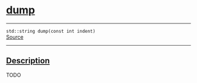 
<h1 id="dump">
 <a href="#/api/json/dump" class="anchor">
   <span>dump</span>
  </a>
</h1>

<div class="signature">

<hr>

  <div class="definition-container">
    <div class="definition">
      <code><span class="token keyword">std::string</span> dump(<span class="token keyword">const</span> <span class="token keyword">int</span> indent)</code>
      <div class="flex-spacing"></div>
      <a href="https://github.com/libocca/occa/blob/f8dbf4d2/include/occa/types/json.hpp#L364" target="_blank">Source</a>
    </div>
    
  </div>

  <hr>
</div>


<h2 id="description">
 <a href="#/api/json/dump?id=description" class="anchor">
   <span>Description</span>
  </a>
</h2>

TODO
